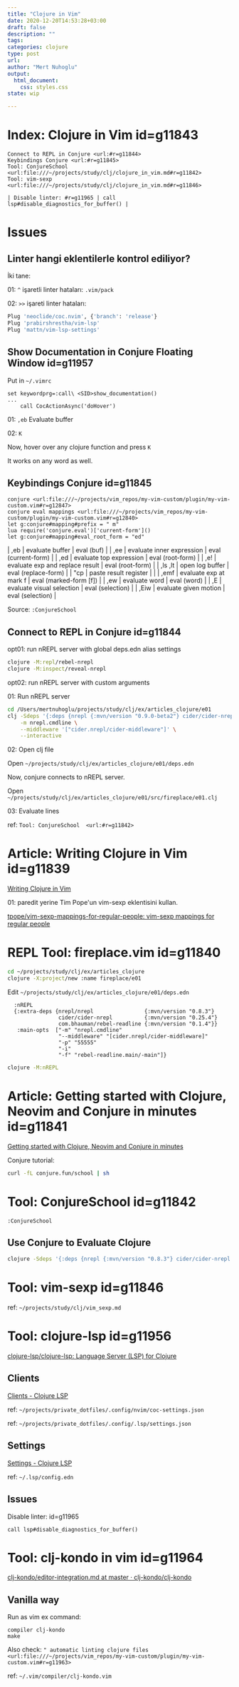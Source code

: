 ```yaml
---
title: "Clojure in Vim"
date: 2020-12-20T14:53:28+03:00
draft: false
description: ""
tags:
categories: clojure
type: post
url:
author: "Mert Nuhoglu"
output:
  html_document:
    css: styles.css
state: wip

---
```


# Index: Clojure in Vim id=g11843

	Connect to REPL in Conjure <url:#r=g11844>
	Keybindings Conjure <url:#r=g11845>
	Tool: ConjureSchool  <url:file:///~/projects/study/clj/clojure_in_vim.md#r=g11842>
	Tool: vim-sexp <url:file:///~/projects/study/clj/clojure_in_vim.md#r=g11846>

	| Disable linter: #r=g11965 | call lsp#disable_diagnostics_for_buffer() |

# Issues

## Linter hangi eklentilerle kontrol ediliyor?

İki tane:

01: `^` işaretli linter hataları: `.vim/pack`

02: `>>` işareti linter hataları:

```bash
Plug 'neoclide/coc.nvim', {'branch': 'release'}
Plug 'prabirshrestha/vim-lsp'
Plug 'mattn/vim-lsp-settings'
```

## Show Documentation in Conjure Floating Window id=g11957

Put in `~/.vimrc`

```vim
set keywordprg=:call\ <SID>show_documentation()
...
    call CocActionAsync('doHover')
```

01: `,eb` Evaluate buffer

02: `K`

Now, hover over any clojure function and press `K`

It works on any word as well.

## Keybindings Conjure id=g11845

	conjure <url:file:///~/projects/vim_repos/my-vim-custom/plugin/my-vim-custom.vim#r=g12847>
	conjure eval mappings <url:file:///~/projects/vim_repos/my-vim-custom/plugin/my-vim-custom.vim#r=g12840>
	let g:conjure#mapping#prefix = " m"
	lua require('conjure.eval')['current-form']()
	let g:conjure#mapping#eval_root_form = "ed"
  | ,eb     | evaluate buffer                 | eval (buf)             |
  | ,ee     | evaluate inner expression       | eval (current-form)    |
  | ,ed     | evaluate top expression         | eval (root-form)       |
  | ,e!     | evaluate exp and replace result | eval (root-form)       |
  | ,ls ,lt | open log buffer                 | eval (replace-form)    |
  | "cp     | paste result register           |                        |
  | ,emf    | evaluate exp at mark f          | eval (marked-form [f]) |
	| ,ew     | evaluate word                   | eval (word)            |
	| ,E      | evaluate visual selection       | eval (selection)       |
	| ,Eiw    | evaluate given motion           | eval (selection)       |

Source: `:ConjureSchool`

## Connect to REPL in Conjure id=g11844

opt01: run nREPL server with global deps.edn alias settings

```bash
clojure -M:repl/rebel-nrepl
clojure -M:inspect/reveal-nrepl
``` 

opt02: run nREPL server with custom arguments

01: Run nREPL server

```bash
cd /Users/mertnuhoglu/projects/study/clj/ex/articles_clojure/e01
clj -Sdeps '{:deps {nrepl {:mvn/version "0.9.0-beta2"} cider/cider-nrepl {:mvn/version "0.26.0"}}}' \
    -m nrepl.cmdline \
    --middleware '["cider.nrepl/cider-middleware"]' \
    --interactive
```

02: Open clj file

Open `~/projects/study/clj/ex/articles_clojure/e01/deps.edn`

Now, conjure connects to nREPL server.

Open `~/projects/study/clj/ex/articles_clojure/e01/src/fireplace/e01.clj`

03: Evaluate lines

ref: `Tool: ConjureSchool  <url:#r=g11842>`

# Article: Writing Clojure in Vim id=g11839

[Writing Clojure in Vim](https://thoughtbot.com/blog/writing-clojure-in-vim)

01: paredit yerine Tim Pope'un vim-sexp eklentisini kullan.

[tpope/vim-sexp-mappings-for-regular-people: vim-sexp mappings for regular people](https://github.com/tpope/vim-sexp-mappings-for-regular-people)

# REPL Tool: fireplace.vim id=g11840

```bash
cd ~/projects/study/clj/ex/articles_clojure
clojure -X:project/new :name fireplace/e01
```

Edit `~/projects/study/clj/ex/articles_clojure/e01/deps.edn`

```edn
  :nREPL
  {:extra-deps {nrepl/nrepl                {:mvn/version "0.8.3"}
                cider/cider-nrepl          {:mvn/version "0.25.4"}
                com.bhauman/rebel-readline {:mvn/version "0.1.4"}}
   :main-opts  ["-m" "nrepl.cmdline"
                "--middleware" "[cider.nrepl/cider-middleware]"
                "-p" "55555"
                "-i"
                "-f" "rebel-readline.main/-main"]}
```

```bash
clojure -M:nREPL
```

# Article: Getting started with Clojure, Neovim and Conjure in minutes id=g11841

[Getting started with Clojure, Neovim and Conjure in minutes](https://oli.me.uk/getting-started-with-clojure-neovim-and-conjure-in-minutes/)

Conjure tutorial:

```bash
curl -fL conjure.fun/school | sh
```

# Tool: ConjureSchool  id=g11842

```vim
:ConjureSchool
```

## Use Conjure to Evaluate Clojure

```bash
clojure -Sdeps '{:deps {nrepl {:mvn/version "0.8.3"} cider/cider-nrepl {:mvn/version "0.25.4"}}}' -m nrepl.cmdline --middleware '["cider.nrepl/cider-middleware"]'
```

# Tool: vim-sexp id=g11846

ref: `~/projects/study/clj/vim_sexp.md`

# Tool: clojure-lsp id=g11956

[clojure-lsp/clojure-lsp: Language Server (LSP) for Clojure](https://github.com/clojure-lsp/clojure-lsp)

## Clients

[Clients - Clojure LSP](https://clojure-lsp.github.io/clojure-lsp/clients/)

ref: `~/projects/private_dotfiles/.config/nvim/coc-settings.json`

ref: `~/projects/private_dotfiles/.config/.lsp/settings.json`

## Settings

[Settings - Clojure LSP](https://clojure-lsp.github.io/clojure-lsp/settings/)

ref: `~/.lsp/config.edn`

## Issues

Disable linter: id=g11965

```vim
call lsp#disable_diagnostics_for_buffer()
```

# Tool: clj-kondo in vim id=g11964

[clj-kondo/editor-integration.md at master · clj-kondo/clj-kondo](https://github.com/clj-kondo/clj-kondo/blob/master/doc/editor-integration.md)

## Vanilla way

Run as vim ex command:

```vim
compiler clj-kondo
make
```

Also check: `" automatic linting clojure files <url:file:///~/projects/vim_repos/my-vim-custom/plugin/my-vim-custom.vim#r=g11963>`

ref: `~/.vim/compiler/clj-kondo.vim`


